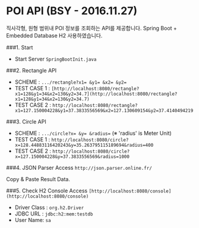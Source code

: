 POI API (BSY - 2016.11.27)
===============================
직사각형, 원형 범위내 POI 정보를 조회하는 API를 제공합니다.
Spring Boot + Embedded Database H2 사용하였습니다.

###1. Start
* Start Server ```SpringBootInit.java```

###2. Rectangle API
* SCHEME : ```.../rectangle?x1= &y1= &x2= &y2=```
* TEST CASE 1 : ```[http://localhost:8080/rectangle?x1=128&y1=34&x2=130&y2=34.7](http://localhost:8080/rectangle?x1=128&y1=34&x2=130&y2=34.7)```
* TEST CASE 2 : ```http://localhost:8080/rectangle?x1=127.150004228&y1=37.3833556569&x2=127.130609154&y2=37.4140494219```

###3. Circle API
* SCHEME : ```.../circle?x= &y= &radius=```
(※ 'radius' is Meter Unit)
* TEST CASE 1 : ```http://localhost:8080/circle?x=128.44883116420243&y=35.263795115189694&radius=400```
* TEST CASE 2 : ```http://localhost:8080/circle?x=127.150004228&y=37.3833556569&radius=1000```

###4. JSON Parser
Access ```http://json.parser.online.fr/```

Copy & Paste Result Data.

###5. Check H2 Console
Access ```[http://localhost:8080/console](http://localhost:8080/console)```

* Driver Class : ```org.h2.Driver```
* JDBC URL : ```jdbc:h2:mem:testdb```
* User Name: ```sa```